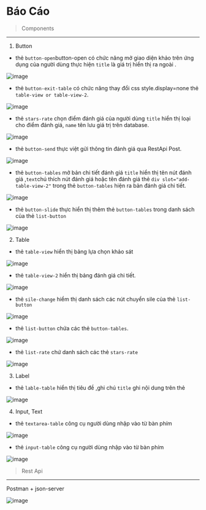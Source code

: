 # Báo Cáo 
> Components
***

1. Button
*  thẻ `button-open`button-open có chức năng mở giao diện khảo trên ứng dụng của người dùng 
thực hiện `title` là giá trị hiển thị ra ngoài .

![image](https://user-images.githubusercontent.com/111570888/193379368-f2ec0509-9bef-4ae6-b9ff-c406d2ef14a4.png)

* thẻ `button-exit-table` có chức năng thay đổi css style.display=none thẻ `table-view or table-view-2`.

![image](https://user-images.githubusercontent.com/111570888/193384132-9b74af5e-3b7d-4b11-ab75-f3736a620dfa.png)
* thẻ `stars-rate` chọn điểm đánh giá của người dùng `title` hiển thị loại cho điểm đánh giá, `name` tên lưu giá trị trên database.

![image](https://user-images.githubusercontent.com/111570888/193386066-f1797f73-5fe8-4cde-a167-e9ac80c5e8c4.png)
* thẻ `button-send` thực việt gửi thông tin đánh giá qua RestApi Post.

![image](https://user-images.githubusercontent.com/111570888/193386459-091bad1b-c886-42d0-8e03-dd59d85dd07d.png)
* thẻ `button-tables` mở bản chi tiết đánh giá `title` hiển thị tên nút đánh giá ,`text`chú thích nút đánh giá hoặc tên đánh giá  thẻ `div slot="add-table-view-2"` trong thẻ `button-tables` hiện ra bản đánh giá chi tiết.

![image](https://user-images.githubusercontent.com/111570888/193392749-fcec1b70-3d0b-4945-b944-1796f2c4e7b2.png)
* thẻ `button-slide` thực hiển thị thêm thẻ `button-tables` trong danh sách của thẻ `list-button`

![image](https://user-images.githubusercontent.com/111570888/193397915-58f919a4-d165-4dc2-a3b0-491e074f9918.png)

2. Table 
* thẻ `table-view` hiển thị bảng lựa chọn khảo sát 
 
![image](https://user-images.githubusercontent.com/111570888/193395821-da801d73-d53a-403b-b142-21b486d726c5.png)
* thẻ `table-view-2` hiển thị bảng đánh giá chi tiết.

![image](https://user-images.githubusercontent.com/111570888/193395902-c22bdbf8-5cfa-4e2e-811f-e4c12fe5fe3a.png)
* thẻ `sile-change` hiểm thị danh sách các nút chuyển sile của thẻ `list-button`  

![image](https://user-images.githubusercontent.com/111570888/193393820-f05bc583-c1c3-4d7b-a27f-090baef870ef.png)

* thẻ `list-button` chứa các thẻ `button-tables`.

![image](https://user-images.githubusercontent.com/111570888/193398054-30a236e8-8c2f-4ab9-84d6-f9f7db27670e.png)

* thẻ `list-rate` chứ danh sách các thẻ `stars-rate` 

![image](https://user-images.githubusercontent.com/111570888/193398146-04192a1c-5919-4a50-a22b-475a5157ddbf.png)

3. Label 
* thẻ  `lable-table` hiển thị tiêu đề ,ghi chú `title` ghi nội dung trên thẻ 

![image](https://user-images.githubusercontent.com/111570888/193398246-a9ed06fa-45a7-4a13-ae85-26601f9ebd39.png)

 4. Input, Text 
*  thẻ `textarea-table` công cụ người dùng nhập vào từ bàn phím

![image](https://user-images.githubusercontent.com/111570888/193398343-c9d01bc9-e520-4f99-9738-e36e91177cd2.png)

* thẻ `input-table` công cụ người dùng nhập vào từ bàn phím

![image](https://user-images.githubusercontent.com/111570888/193398381-201c9e4a-ed52-4c0d-a3ad-a35676897386.png)

> Rest Api
***

Postman + json-server

![image](https://user-images.githubusercontent.com/111570888/193403527-e7cbf5e0-832f-4f3c-a19c-dabe54294e34.png)

 



